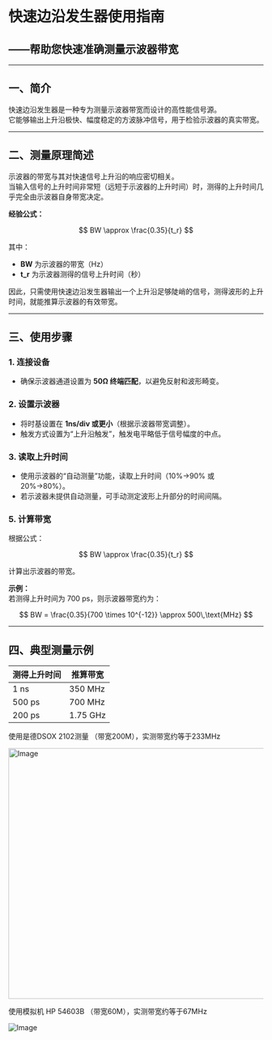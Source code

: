 # 快速边沿发生器使用指南  
## ——帮助您快速准确测量示波器带宽

---

## 一、简介

快速边沿发生器是一种专为测量示波器带宽而设计的高性能信号源。  
它能够输出上升沿极快、幅度稳定的方波脉冲信号，用于检验示波器的真实带宽。 

---

## 二、测量原理简述

示波器的带宽与其对快速信号上升沿的响应密切相关。  
当输入信号的上升时间非常短（远短于示波器的上升时间）时，测得的上升时间几乎完全由示波器自身带宽决定。

**经验公式：**

$$
BW \approx \frac{0.35}{t_r}
$$

其中：  
- **BW** 为示波器的带宽（Hz）  
- **t_r** 为示波器测得的信号上升时间（秒）  

因此，只需使用快速边沿发生器输出一个上升沿足够陡峭的信号，测得波形的上升时间，就能推算示波器的有效带宽。

---

## 三、使用步骤

### 1. 连接设备  
- 确保示波器通道设置为 **50Ω 终端匹配**，以避免反射和波形畸变。

### 2. 设置示波器
- 将时基设置在 **1ns/div 或更小**（根据示波器带宽调整）。  
- 触发方式设置为“上升沿触发”，触发电平略低于信号幅度的中点。  

### 3. 读取上升时间
- 使用示波器的“自动测量”功能，读取上升时间（10%→90% 或 20%→80%）。  
- 若示波器未提供自动测量，可手动测定波形上升部分的时间间隔。

### 5. 计算带宽
根据公式：

$$
BW \approx \frac{0.35}{t_r}
$$

计算出示波器的带宽。  

**示例：**  
若测得上升时间为 700 ps，则示波器带宽约为：

$$
BW = \frac{0.35}{700 \times 10^{-12}} \approx 500\,\text{MHz}
$$

---


## 四、典型测量示例

| 测得上升时间 | 推算带宽     |
| ------ | -------- |
| 1 ns   | 350 MHz  |
| 500 ps | 700 MHz  |
| 200 ps | 1.75 GHz |


使用是德DSOX 2102测量 （带宽200M），实测带宽约等于233MHz

<img width="796" height="495" alt="Image" src="https://github.com/user-attachments/assets/daf45719-05f9-48b5-ab99-44105aa1317c" />

使用模拟机  HP  54603B （带宽60M），实测带宽约等于67MHz

![Image](https://github.com/user-attachments/assets/09c7c703-fea6-4d53-925b-3dc0eb8f7d0b)